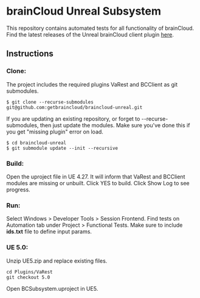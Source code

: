 # brainCloud Unreal Subsystem

This repository contains automated tests for all functionality of brainCloud. Find the latest releases of the Unreal brainCloud client plugin [here](https://github.com/getbraincloud/braincloud-unreal-plugin-src).

## Instructions

### Clone:

The project includes the required plugins VaRest and BCClient as git submodules.

```
$ git clone --recurse-submodules git@github.com:getbraincloud/braincloud-unreal.git
```

If you are updating an existing repository, or forget to --recurse-submodules, then just update the modules. 
Make sure you've done this if you get "missing plugin" error on load.

```
$ cd braincloud-unreal
$ git submodule update --init --recursive
```

### Build:

Open the uproject file in UE 4.27. It will inform that VaRest and BCClient modules are missing or unbuilt. Click YES to build. Click Show Log to see progress.

### Run:

Select Windows > Developer Tools > Session Frontend. Find tests on Automation tab under Project > Functional Tests. Make sure to include **ids.txt** file to define input params.

### UE 5.0:

Unzip UE5.zip and replace existing files.

```
cd Plugins/VaRest
git checkout 5.0
```

Open BCSubsystem.uproject in UE5.
